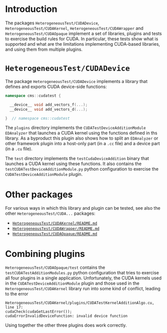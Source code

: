 # Introduction

The packages `HeterogeneousTest/CUDADevice`, `HeterogeneousTest/CUDAKernel`,
`HeterogeneousTest/CUDAWrapper` and `HeterogeneousTest/CUDAOpaque` implement a set of libraries,
plugins and tests to exercise the build rules for CUDA.
In particular, these tests show what is supported and what are the limitations implementing
CUDA-based libraries, and using them from multiple plugins.


# `HeterogeneousTest/CUDADevice`

The package `HeterogeneousTest/CUDADevice` implements a library that defines and exports CUDA
device-side functions:
```c++
namespace cms::cudatest {

  __device__ void add_vectors_f(...);
  __device__ void add_vectors_d(...);

}  // namespace cms::cudatest
```

The `plugins` directory implements the `CUDATestDeviceAdditionModule` `EDAnalyzer` that launches a
CUDA kernel using the functions defined in ths library. As a byproduct this plugin also shows how
to split an `EDAnalyzer` or other framework plugin into a host-only part (in a `.cc` file) and a
device part (in a `.cu` file).

The `test` directory implements the `testCudaDeviceAddition` binary that launches a CUDA kernel
using these functions.
It also contains the `testCUDATestDeviceAdditionModule.py` python configuration to exercise the
`CUDATestDeviceAdditionModule` plugin.


# Other packages

For various ways in which this library and plugin can be tested, see also the other
`HeterogeneousTest/CUDA...` packages:
  - [`HeterogeneousTest/CUDAKernel/README.md`](../../HeterogeneousTest/CUDAKernel/README.md)
  - [`HeterogeneousTest/CUDAWrapper/README.md`](../../HeterogeneousTest/CUDAWrapper/README.md)
  - [`HeterogeneousTest/CUDAOpaque/README.md`](../../HeterogeneousTest/CUDAOpaque/README.md)


# Combining plugins

`HeterogeneousTest/CUDAOpaque/test` contains the `testCUDATestAdditionModules.py` python
configuration that tries to exercise all four plugins in a single application.
Unfortunately, the CUDA kernels used in the `CUDATestDeviceAdditionModule` plugin and those used in
the `HeterogeneousTest/CUDAKernel` library run into some kind of conflict, leading to the error
```
HeterogeneousTest/CUDAKernel/plugins/CUDATestKernelAdditionAlgo.cu, line 17:
cudaCheck(cudaGetLastError());
cudaErrorInvalidDeviceFunction: invalid device function
```
Using together the other three plugins does work correctly.
